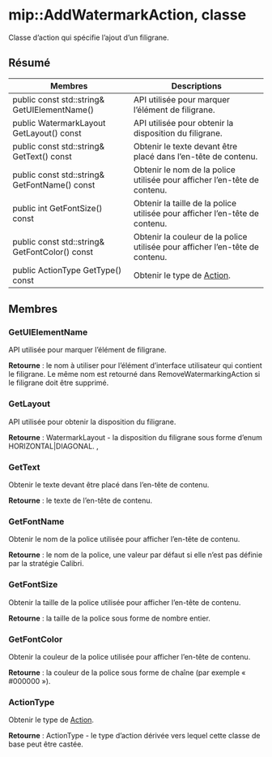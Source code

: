 # <a name="class-mipaddwatermarkaction"></a>mip::AddWatermarkAction, classe 
Classe d’action qui spécifie l’ajout d’un filigrane.
  
## <a name="summary"></a>Résumé
 Membres                        | Descriptions                                
--------------------------------|---------------------------------------------
 public const std::string& GetUIElementName()  |  API utilisée pour marquer l’élément de filigrane.
 public WatermarkLayout GetLayout() const  |  API utilisée pour obtenir la disposition du filigrane.
 public const std::string& GetText() const  |  Obtenir le texte devant être placé dans l’en-tête de contenu.
 public const std::string& GetFontName() const  |  Obtenir le nom de la police utilisée pour afficher l’en-tête de contenu.
 public int GetFontSize() const  |  Obtenir la taille de la police utilisée pour afficher l’en-tête de contenu.
 public const std::string& GetFontColor() const  |  Obtenir la couleur de la police utilisée pour afficher l’en-tête de contenu.
 public ActionType GetType() const  |  Obtenir le type de [Action](class_mip_action.md).
  
## <a name="members"></a>Membres
  
### <a name="getuielementname"></a>GetUIElementName
API utilisée pour marquer l’élément de filigrane.

  
**Retourne** : le nom à utiliser pour l’élément d’interface utilisateur qui contient le filigrane. Le même nom est retourné dans RemoveWatermarkingAction si le filigrane doit être supprimé.
  
### <a name="getlayout"></a>GetLayout
API utilisée pour obtenir la disposition du filigrane.

  
**Retourne** : WatermarkLayout - la disposition du filigrane sous forme d’enum HORIZONTAL|DIAGONAL. ,
  
### <a name="gettext"></a>GetText
Obtenir le texte devant être placé dans l’en-tête de contenu.

  
**Retourne** : le texte de l’en-tête de contenu.
  
### <a name="getfontname"></a>GetFontName
Obtenir le nom de la police utilisée pour afficher l’en-tête de contenu.

  
**Retourne** : le nom de la police, une valeur par défaut si elle n’est pas définie par la stratégie Calibri.
  
### <a name="getfontsize"></a>GetFontSize
Obtenir la taille de la police utilisée pour afficher l’en-tête de contenu.

  
**Retourne** : la taille de la police sous forme de nombre entier.
  
### <a name="getfontcolor"></a>GetFontColor
Obtenir la couleur de la police utilisée pour afficher l’en-tête de contenu.

  
**Retourne** : la couleur de la police sous forme de chaîne (par exemple « #000000 »).
  
### <a name="actiontype"></a>ActionType
Obtenir le type de [Action](class_mip_action.md).

  
**Retourne** : ActionType - le type d’action dérivée vers lequel cette classe de base peut être castée.